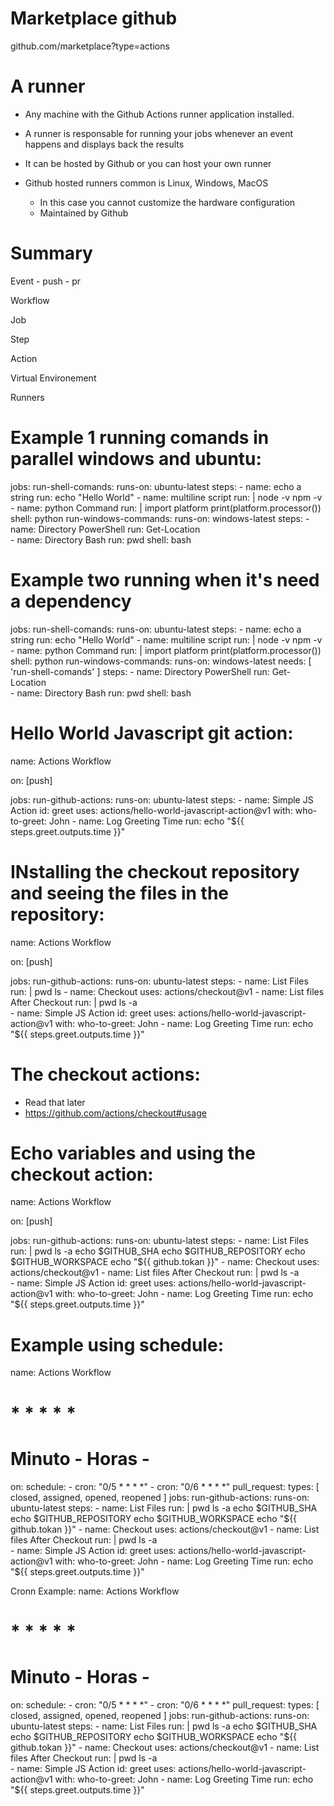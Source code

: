 # Marketplace github
github.com/marketplace?type=actions

# A runner
- Any machine with the Github Actions runner application installed.

- A runner is responsable for running your jobs whenever an event happens and displays back the results

- It can be hosted by Github or you can host your own runner

- Github hosted runners common is Linux, Windows, MacOS
    - In this case you cannot customize the hardware configuration
    - Maintained by Github


# Summary
Event
    - push
    - pr

Workflow

Job

Step

Action

Virtual Environement

Runners


# Example 1 running comands in parallel windows and ubuntu:
jobs:
  run-shell-comands:
    runs-on: ubuntu-latest
    steps:
      - name: echo a string
        run: echo "Hello World"
      - name: multiline script
        run: |
          node -v
          npm -v
      - name: python Command
        run: |
          import platform
          print(platform.processor())
        shell: python
  run-windows-commands: 
    runs-on: windows-latest
    steps:
      - name: Directory PowerShell
        run: Get-Location  
      - name: Directory Bash
        run: pwd
        shell: bash
# Example two running when it's need a dependency
jobs:
  run-shell-comands:
    runs-on: ubuntu-latest
    steps:
      - name: echo a string
        run: echo "Hello World"
      - name: multiline script
        run: |
          node -v
          npm -v
      - name: python Command
        run: |
          import platform
          print(platform.processor())
        shell: python
  run-windows-commands: 
    runs-on: windows-latest
    needs: [
      'run-shell-comands'
    ]
    steps:
      - name: Directory PowerShell
        run: Get-Location  
      - name: Directory Bash
        run: pwd
        shell: bash

# Hello World Javascript git action:

name: Actions Workflow

on: [push]

jobs:
  run-github-actions:
    runs-on: ubuntu-latest
    steps:
      - name: Simple JS Action
        id: greet
        uses: actions/hello-world-javascript-action@v1
        with:
          who-to-greet: John
      - name: Log Greeting Time
        run: echo "${{ steps.greet.outputs.time }}"

# INstalling the checkout repository and seeing the files in the repository:
name: Actions Workflow

on: [push]

jobs:
  run-github-actions:
    runs-on: ubuntu-latest
    steps:
      - name: List Files
        run: |
          pwd
          ls
      - name: Checkout
        uses: actions/checkout@v1
      - name: List files After Checkout
        run: |
          pwd
          ls -a        
      - name: Simple JS Action
        id: greet
        uses: actions/hello-world-javascript-action@v1
        with:
          who-to-greet: John
      - name: Log Greeting Time
        run: echo "${{ steps.greet.outputs.time }}"

# The checkout actions:
- Read that later
- https://github.com/actions/checkout#usage

# Echo variables and using the checkout action:
name: Actions Workflow

on: [push]

jobs:
  run-github-actions:
    runs-on: ubuntu-latest
    steps:
      - name: List Files
        run: |
          pwd
          ls -a
          echo $GITHUB_SHA
          echo $GITHUB_REPOSITORY
          echo $GITHUB_WORKSPACE
          echo "${{ github.tokan }}"
      - name: Checkout
        uses: actions/checkout@v1
      - name: List files After Checkout
        run: |
          pwd
          ls -a        
      - name: Simple JS Action
        id: greet
        uses: actions/hello-world-javascript-action@v1
        with:
          who-to-greet: John
      - name: Log Greeting Time
        run: echo "${{ steps.greet.outputs.time }}"

# Example using schedule:
name: Actions Workflow
# * * * * *
# Minuto - Horas - 
on:
  schedule:
    - cron: "0/5 * * * *"
    - cron: "0/6 * * * *"
  pull_request:
    types: [
      closed, 
      assigned, 
      opened, 
      reopened
    ]
jobs:
  run-github-actions:
    runs-on: ubuntu-latest
    steps:
      - name: List Files
        run: |
          pwd
          ls -a
          echo $GITHUB_SHA
          echo $GITHUB_REPOSITORY
          echo $GITHUB_WORKSPACE
          echo "${{ github.tokan }}"
      - name: Checkout
        uses: actions/checkout@v1
      - name: List files After Checkout
        run: |
          pwd
          ls -a        
      - name: Simple JS Action
        id: greet
        uses: actions/hello-world-javascript-action@v1
        with:
          who-to-greet: John
      - name: Log Greeting Time
        run: echo "${{ steps.greet.outputs.time }}"

Cronn Example:
  name: Actions Workflow
# * * * * *
# Minuto - Horas - 
on:
  schedule:
    - cron: "0/5 * * * *"
    - cron: "0/6 * * * *"
  pull_request:
    types: [
      closed, 
      assigned, 
      opened, 
      reopened
    ]
jobs:
  run-github-actions:
    runs-on: ubuntu-latest
    steps:
      - name: List Files
        run: |
          pwd
          ls -a
          echo $GITHUB_SHA
          echo $GITHUB_REPOSITORY
          echo $GITHUB_WORKSPACE
          echo "${{ github.tokan }}"
      - name: Checkout
        uses: actions/checkout@v1
      - name: List files After Checkout
        run: |
          pwd
          ls -a        
      - name: Simple JS Action
        id: greet
        uses: actions/hello-world-javascript-action@v1
        with:
          who-to-greet: John
      - name: Log Greeting Time
        run: echo "${{ steps.greet.outputs.time }}"

      


      
